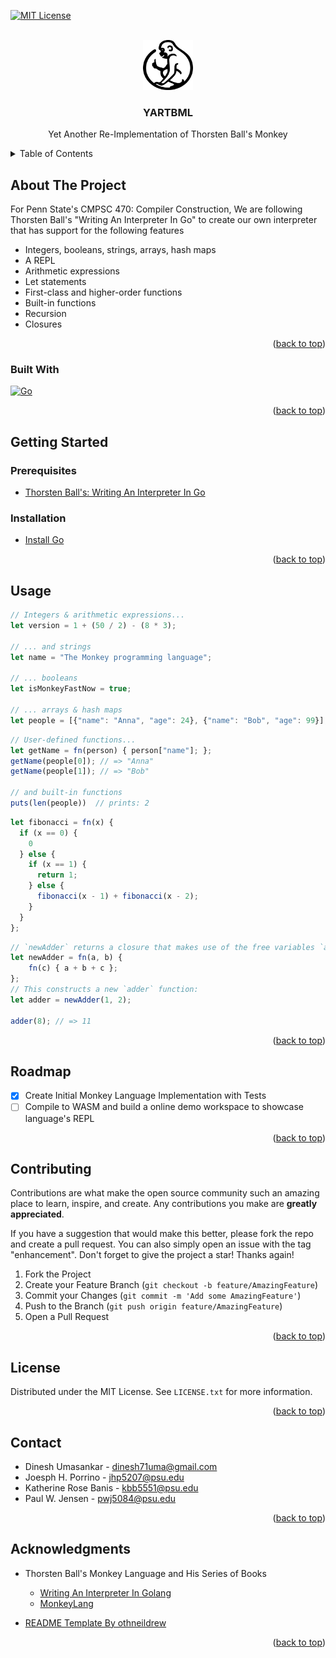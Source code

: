 <a name="readme-top"></a>
<!-- PROJECT SHIELDS -->
<!--
*** I'm using markdown "reference style" links for readability.
*** Reference links are enclosed in brackets [ ] instead of parentheses ( ).
*** See the bottom of this document for the declaration of the reference variables
*** for contributors-url, forks-url, etc. This is an optional, concise syntax you may use.
*** https://www.markdownguide.org/basic-syntax/#reference-style-links
-->
[![MIT License][license-shield]][license-url]



<!-- PROJECT LOGO -->
<br />
<div align="center">
  <a href="https://github.com/othneildrew/Best-README-Template">
    <img src="assets/logo.png" alt="Logo" width="80" height="80">
  </a>

  <h3 align="center">YARTBML</h3>
  <p align="center">Yet Another Re-Implementation of Thorsten Ball's Monkey 
  </p>
</div>



<!-- TABLE OF CONTENTS -->
<details>
  <summary>Table of Contents</summary>
  <ol>
    <li>
      <a href="#about-the-project">About The Project</a>
      <ul>
        <li><a href="#built-with">Built With</a></li>
      </ul>
    </li>
    <li>
      <a href="#getting-started">Getting Started</a>
      <ul>
        <li><a href="#prerequisites">Prerequisites</a></li>
        <li><a href="#installation">Installation</a></li>
      </ul>
    </li>
    <li><a href="#usage">Usage</a></li>
    <li><a href="#roadmap">Roadmap</a></li>
    <li><a href="#contributing">Contributing</a></li>
    <li><a href="#license">License</a></li>
    <li><a href="#contact">Contact</a></li>
    <li><a href="#acknowledgments">Acknowledgments</a></li>
  </ol>
</details>



<!-- ABOUT THE PROJECT -->
## About The Project

For Penn State's CMPSC 470: Compiler Construction, We are following Thorsten Ball's "Writing An Interpreter In Go" to create our own interpreter that has support for the following features

* Integers, booleans, strings, arrays, hash maps
* A REPL
* Arithmetic expressions
* Let statements
* First-class and higher-order functions
* Built-in functions
* Recursion
* Closures

<p align="right">(<a href="#readme-top">back to top</a>)</p>



### Built With

[![Go][Golang]][Go-url]

<p align="right">(<a href="#readme-top">back to top</a>)</p>



<!-- GETTING STARTED -->
## Getting Started

### Prerequisites

* [Thorsten Ball's: Writing An Interpreter In Go](https://interpreterbook.com/)

### Installation

* [Install Go](https://go.dev/dl/)

<p align="right">(<a href="#readme-top">back to top</a>)</p>



<!-- USAGE EXAMPLES -->
## Usage

```js
// Integers & arithmetic expressions...
let version = 1 + (50 / 2) - (8 * 3);

// ... and strings
let name = "The Monkey programming language";

// ... booleans
let isMonkeyFastNow = true;

// ... arrays & hash maps
let people = [{"name": "Anna", "age": 24}, {"name": "Bob", "age": 99}];
```

```js
// User-defined functions...
let getName = fn(person) { person["name"]; };
getName(people[0]); // => "Anna"
getName(people[1]); // => "Bob"

// and built-in functions
puts(len(people))  // prints: 2
```

```js
let fibonacci = fn(x) {
  if (x == 0) {
    0
  } else {
    if (x == 1) {
      return 1;
    } else {
      fibonacci(x - 1) + fibonacci(x - 2);
    }
  }
};
```

```js
// `newAdder` returns a closure that makes use of the free variables `a` and `b`:
let newAdder = fn(a, b) {
    fn(c) { a + b + c };
};
// This constructs a new `adder` function:
let adder = newAdder(1, 2);

adder(8); // => 11
```
<p align="right">(<a href="#readme-top">back to top</a>)</p>



<!-- ROADMAP -->
## Roadmap

- [x] Create Initial Monkey Language Implementation with Tests
- [ ] Compile to WASM and build a online demo workspace to showcase language's REPL

<p align="right">(<a href="#readme-top">back to top</a>)</p>



<!-- CONTRIBUTING -->
## Contributing

Contributions are what make the open source community such an amazing place to learn, inspire, and create. Any contributions you make are **greatly appreciated**.

If you have a suggestion that would make this better, please fork the repo and create a pull request. You can also simply open an issue with the tag "enhancement".
Don't forget to give the project a star! Thanks again!

1. Fork the Project
2. Create your Feature Branch (`git checkout -b feature/AmazingFeature`)
3. Commit your Changes (`git commit -m 'Add some AmazingFeature'`)
4. Push to the Branch (`git push origin feature/AmazingFeature`)
5. Open a Pull Request

<p align="right">(<a href="#readme-top">back to top</a>)</p>



<!-- LICENSE -->
## License

Distributed under the MIT License. See `LICENSE.txt` for more information.

<p align="right">(<a href="#readme-top">back to top</a>)</p>



<!-- CONTACT -->
## Contact

* Dinesh Umasankar - dinesh71uma@gmail.com
* Joesph H. Porrino - jhp5207@psu.edu
* Katherine Rose Banis - kbb5551@psu.edu
* Paul W. Jensen - pwj5084@psu.edu

<p align="right">(<a href="#readme-top">back to top</a>)</p>



<!-- ACKNOWLEDGMENTS -->
## Acknowledgments

* Thorsten Ball's Monkey Language and His Series of Books
  -  [Writing An Interpreter In Golang](https://interpreterbook.com/)
  -  [MonkeyLang](https://monkeylang.org/)

* [README Template By othneildrew](https://github.com/othneildrew/Best-README-Template)

<p align="right">(<a href="#readme-top">back to top</a>)</p>



<!-- MARKDOWN LINKS & IMAGES -->
<!-- https://www.markdownguide.org/basic-syntax/#reference-style-links -->
[license-shield]: https://img.shields.io/github/license/othneildrew/Best-README-Template.svg?style=for-the-badge
[license-url]: https://github.com/othneildrew/Best-README-Template/blob/master/LICENSE.txt
[product-screenshot]: images/screenshot.png
[Golang]: https://img.shields.io/badge/Go-00ADD8?style=for-the-badge&logo=go&logoColor=white
[Go-url]: https://go.dev/
